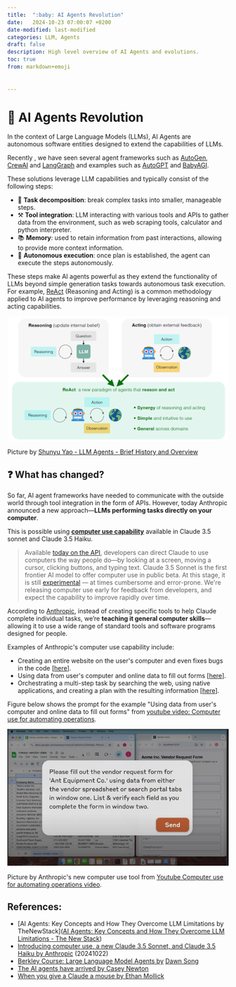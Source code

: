 ```yaml
---
title:  ":baby: AI Agents Revolution"
date:   2024-10-23 07:00:07 +0200
date-modified: last-modified
categories: LLM, Agents
draft: false
description: High level overview of AI Agents and evolutions.
toc: true
from: markdown+emoji


---
```




# :baby: AI Agents Revolution



In the context of Large Language Models (LLMs), AI Agents are autonomous software entities designed to extend the capabilities of LLMs. 

Recently , we have seen several agent frameworks such as [AutoGen](https://microsoft.github.io/autogen/0.2/), [CrewAI](https://www.crewai.com/) and [LangGraph](https://langchain-ai.github.io/langgraph/) and examples such as [AutoGPT](https://github.com/Significant-Gravitas/AutoGPT) and [BabyAGI](https://github.com/yoheinakajima/babyagi). 

These solutions leverage LLM capabilities and typically consist of the following steps:

- :page_facing_up: **Task decomposition**: break complex tasks into smaller, manageable steps.
- :hammer_and_pick: **Tool integration**: LLM interacting with various tools and APIs to gather data from the environment, such as web scraping tools, calculator and python interpreter.
- :books: **Memory**: used to retain information from past interactions, allowing to provide more context information.
- :currency_exchange: **Autonomous execution**: once plan is established, the agent can execute the steps autonomously.

These steps make AI agents powerful as they extend the functionality of LLMs beyond simple generation tasks towards autonomous task execution. For example, [ReAct](https://arxiv.org/abs/2210.03629) (Reasoning and Acting) is a common methodology applied to AI agents to improve performance by leveraging reasoning and acting capabilities.



![image-20241023090742241](./assets/image-20241023090742241.png)

Picture by [Shunyu Yao - LLM Agents - Brief History and Overview](https://rdi.berkeley.edu/llm-agents-mooc/slides/llm_agent_history.pdf)



## :question: What has changed?

So far, AI agent frameworks have needed to communicate with the outside world through tool integration in the form of APIs. However, today Anthropic announced a new approach—**LLMs performing tasks directly on your computer**.

This is possible using **[computer use capability](https://www.anthropic.com/news/3-5-models-and-computer-use)** available in Claude 3.5 sonnet and Claude 3.5 Haiku. 



> Available [today on the API](https://docs.anthropic.com/en/docs/build-with-claude/computer-use?ref=platformer.news), developers can direct Claude to use computers the way people do—by looking at a screen, moving a cursor, clicking buttons, and typing text. Claude 3.5 Sonnet is the first frontier AI model to offer computer use in public beta. At this stage, it is still [experimental](https://www.anthropic.com/news/developing-computer-use?ref=platformer.news) — at times cumbersome and error-prone. We're releasing computer use early for feedback from developers, and expect the capability to improve rapidly over time.



According to [Anthropic](https://www.anthropic.com/news/3-5-models-and-computer-use), instead of creating specific tools to help Claude complete individual tasks, we’re **teaching it general computer skills**—allowing it to use a wide range of standard tools and software programs designed for people.

Examples of Anthropic's computer use capability include:

- Creating an entire website on the user's computer and even fixes bugs in the code [[here](https://www.youtube.com/watch?v=vH2f7cjXjKI)].
- Using data from user's computer and online data to fill out forms [[here](https://www.youtube.com/watch?v=ODaHJzOyVCQ&feature=youtu.be)]. 
- Orchestrating a multi-step task by searching the web, using native applications, and creating a plan with the resulting information [[here](https://www.youtube.com/watch?v=jqx18KgIzAE)].

Figure below shows the prompt for the example "Using data from user's computer and online data to fill out forms"  from [youtube video: Computer use for automating operations](https://youtu.be/ODaHJzOyVCQ).

![image-20241023083751146](./assets/image-20241023083751146.png)

Picture by Anthropic's new computer use tool from [Youtube Computer use for automating operations video](https://youtu.be/ODaHJzOyVCQ).



## References:

- [AI Agents: Key Concepts and How They Overcome LLM Limitations by TheNewStack]([AI Agents: Key Concepts and How They Overcome LLM Limitations - The New Stack](https://thenewstack.io/ai-agents-key-concepts-and-how-they-overcome-llm-limitations/))
- [Introducing computer use, a new Claude 3.5 Sonnet, and Claude 3.5 Haiku by Anthropic](https://www.anthropic.com/news/3-5-models-and-computer-use) (20241022)
- [Berkley Course: Large Language Model Agents by](https://llmagents-learning.org/f24) [Dawn Song](https://people.eecs.berkeley.edu/~dawnsong/)
- [The AI agents have arrived by Casey Newton](https://www.platformer.news/anthropic-ai-agents-computer-use-consequences/?ref=platformer-newsletter)
- [When you give a Claude a mouse by Ethan Mollick](https://www.oneusefulthing.org/p/when-you-give-a-claude-a-mouse?utm_campaign=post&utm_medium=web&ref=platformer.news)

